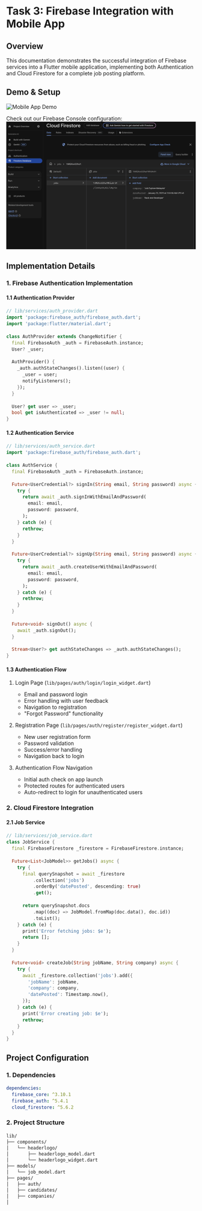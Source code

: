 # Task 3: Firebase Integration with Mobile App

## Overview
This documentation demonstrates the successful integration of Firebase services into a Flutter mobile application, implementing both Authentication and Cloud Firestore for a complete job posting platform.

## Demo & Setup
![Mobile App Demo](Mobile%20App%20Demo.gif)

Check out our Firebase Console configuration:
![Firebase Console Setup](Firebase%20Console.png)

## Implementation Details

### 1. Firebase Authentication Implementation

#### 1.1 Authentication Provider
```dart
// lib/services/auth_provider.dart
import 'package:firebase_auth/firebase_auth.dart';
import 'package:flutter/material.dart';

class AuthProvider extends ChangeNotifier {
  final FirebaseAuth _auth = FirebaseAuth.instance;
  User? _user;

  AuthProvider() {
    _auth.authStateChanges().listen((user) {
      _user = user;
      notifyListeners();
    });
  }

  User? get user => _user;
  bool get isAuthenticated => _user != null;
}
```

#### 1.2 Authentication Service
```dart
// lib/services/auth_service.dart
import 'package:firebase_auth/firebase_auth.dart';

class AuthService {
  final FirebaseAuth _auth = FirebaseAuth.instance;

  Future<UserCredential?> signIn(String email, String password) async {
    try {
      return await _auth.signInWithEmailAndPassword(
        email: email,
        password: password,
      );
    } catch (e) {
      rethrow;
    }
  }

  Future<UserCredential?> signUp(String email, String password) async {
    try {
      return await _auth.createUserWithEmailAndPassword(
        email: email,
        password: password,
      );
    } catch (e) {
      rethrow;
    }
  }

  Future<void> signOut() async {
    await _auth.signOut();
  }

  Stream<User?> get authStateChanges => _auth.authStateChanges();
}
```

#### 1.3 Authentication Flow
1. Login Page (`lib/pages/auth/login/login_widget.dart`)
   - Email and password login
   - Error handling with user feedback
   - Navigation to registration
   - "Forgot Password" functionality

2. Registration Page (`lib/pages/auth/register/register_widget.dart`)
   - New user registration form
   - Password validation
   - Success/error handling
   - Navigation back to login

3. Authentication Flow Navigation
   - Initial auth check on app launch
   - Protected routes for authenticated users
   - Auto-redirect to login for unauthenticated users

### 2. Cloud Firestore Integration

#### 2.1 Job Service
```dart
// lib/services/job_service.dart
class JobService {
  final FirebaseFirestore _firestore = FirebaseFirestore.instance;

  Future<List<JobModel>> getJobs() async {
    try {
      final querySnapshot = await _firestore
          .collection('jobs')
          .orderBy('datePosted', descending: true)
          .get();

      return querySnapshot.docs
          .map((doc) => JobModel.fromMap(doc.data(), doc.id))
          .toList();
    } catch (e) {
      print('Error fetching jobs: $e');
      return [];
    }
  }

  Future<void> createJob(String jobName, String company) async {
    try {
      await _firestore.collection('jobs').add({
        'jobName': jobName,
        'company': company,
        'datePosted': Timestamp.now(),
      });
    } catch (e) {
      print('Error creating job: $e');
      rethrow;
    }
  }
}
```

## Project Configuration

### 1. Dependencies
```yaml
dependencies:
  firebase_core: ^3.10.1
  firebase_auth: ^5.4.1
  cloud_firestore: ^5.6.2
```

### 2. Project Structure
```
lib/
├── components/
│   └── headerlogo/
│       ├── headerlogo_model.dart
│       └── headerlogo_widget.dart
├── models/
│   └── job_model.dart
├── pages/
│   ├── auth/
│   ├── candidates/
│   ├── companies/
│
